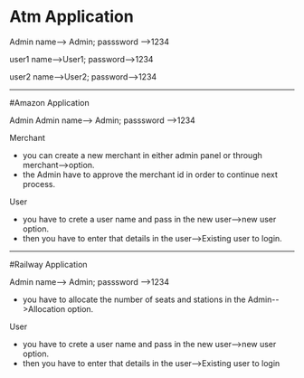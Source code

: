 # Atm Application

Admin name--> Admin;
passsword -->1234

user1 name-->User1;
password-->1234

user2 name-->User2;
password-->1234

-------------------------------------------------------------------------------------
#Amazon Application

Admin
Admin name--> Admin;
passsword -->1234

Merchant
* you can create a new merchant in either admin panel or through merchant-->option.
* the Admin have to approve the merchant id in order to continue next process.

User
* you have to crete a user name and pass in the new user-->new user option.
* then you have to enter that details in the user-->Existing user to login.
--------------------------------------------------------------------------------------
#Railway Application

Admin name--> Admin;
passsword -->1234
* you have to allocate the number of seats and stations in the Admin-->Allocation option.

User
* you have to crete a user name and pass in the new user-->new user option.
* then you have to enter that details in the user-->Existing user to login




